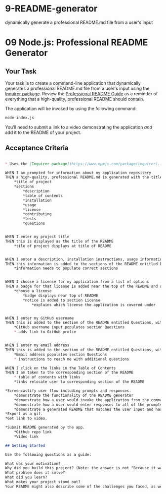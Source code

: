 # 9-README-generator
dynamically generate a professional README.md file from a user's input


# 09 Node.js: Professional README Generator

## Your Task


Your task is to create a command-line application that dynamically generates a professional README.md file from a user's input using the [Inquirer package](https://www.npmjs.com/package/inquirer). Review the [Professional README Guide](https://coding-boot-camp.github.io/full-stack/github/professional-readme-guide) as a reminder of everything that a high-quality, professional README should contain. 

The application will be invoked by using the following command:

```bash
node index.js
```

You’ll need to submit a link to a video demonstrating the application _and_ add it to the README of your project.


## Acceptance Criteria

```md

* Uses the [Inquirer package](https://www.npmjs.com/package/inquirer).

WHEN I am prompted for information about my application repository
THEN a high-quality, professional README.md is generated with the title of my project and sections entitled Description, Table of Contents, Installation, Usage, License, Contributing, Tests, and Questions
    *title of project
    *sections
        *description
        *table of contents
        *installation
        *usage
        *license
        *contributing
        *tests
        *questions


WHEN I enter my project title
THEN this is displayed as the title of the README
    *tile of project displays at title of README


WHEN I enter a description, installation instructions, usage information, contribution guidelines, and test instructions
THEN this information is added to the sections of the README entitled Description, Installation, Usage, Contributing, and Tests
    *information needs to populate correct sections


WHEN I choose a license for my application from a list of options
THEN a badge for that license is added near the top of the README and a notice is added to the section of the README entitled License that explains which license the application is covered under
    *choose a license
        *badge displays near top of README
        *notice is added to section License
            *explains which license the application is covered under


WHEN I enter my GitHub username
THEN this is added to the section of the README entitled Questions, with a link to my GitHub profile
    *GitHub username input populates section Questions
    * adds link to GitHub profie


WHEN I enter my email address
THEN this is added to the section of the README entitled Questions, with instructions on how to reach me with additional questions
    *Email address populates section Questions
    * instructions to reach me with additional questions

WHEN I click on the links in the Table of Contents
THEN I am taken to the corresponding section of the README
    * table of contents with links
    *links relocate user to corresponding section of the README

*Screencastify user flow including prompts and responses.
    *demonstrate the functionality of the README generator
    *demonstrate how a user would invoke the application from the command line.
    *demonstrate how a user would enter responses to all of the prompts in the application.
    *demonstrate a generated README that matches the user input and has a functioning table of contents.
*Export as a gif.
*Get link to video.

*Submit README generated by the app.
    *Github repo link
    *Video link

## Getting Started

Use the following questions as a guide:

What was your motivation?
Why did you build this project? (Note: the answer is not "Because it was a homework assignment.")
What problem does it solve?
What did you learn?
What makes your project stand out?
Your README might also describe some of the challenges you faced, as well as the features you plan to implement in the future. And if your project is deployed, make sure to include a link to the deployed application so people can see it in action!